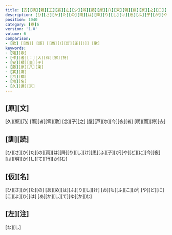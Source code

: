 ```yaml
---
title: [安][積][親][王][宴][左][少][辨][藤][原][八][束][朝][臣][家][之][日][内][舎][人][大][伴][宿][祢][家][持][作][歌][一][首]
description: [ひ][さ][か][た][の][雨][は][降][り][し][け][思][ふ][子][が][や][ど][に][今][夜][は][明][か][し][て][行][か][む]
position: 1040
category: [巻]6
version: '1.0'
volume: 6
comparison:
- [歌] [[西]] [謌] [[西][（][訂][正][）]] [歌]
keywords:
- [雑][歌]
- [作][者][：][大][伴][家][持]
- [安][積][皇][子]
- [藤][原][八][束]
- [宴][席]
- [京][都]
- [地][名]
- [久][邇][京]
---
```


## [原][文]

[久][堅][乃] [雨][者][零][敷] [念][子][之] [屋][戸][尓][今][夜][者] [明][而][将][去]

## [訓][読]

[ひ][さ][か][た][の][雨][は][降][り][し][け][思][ふ][子][が][や][ど][に][今][夜][は][明][か][し][て][行][か][む]

## [仮][名]

[ひ][さ][か][た][の] [あ][め][は][ふ][り][し][け] [お][も][ふ][こ][が] [や][ど][に][こ][よ][ひ][は] [あ][か][し][て][ゆ][か][む]

## [左][注]

[な][し]
